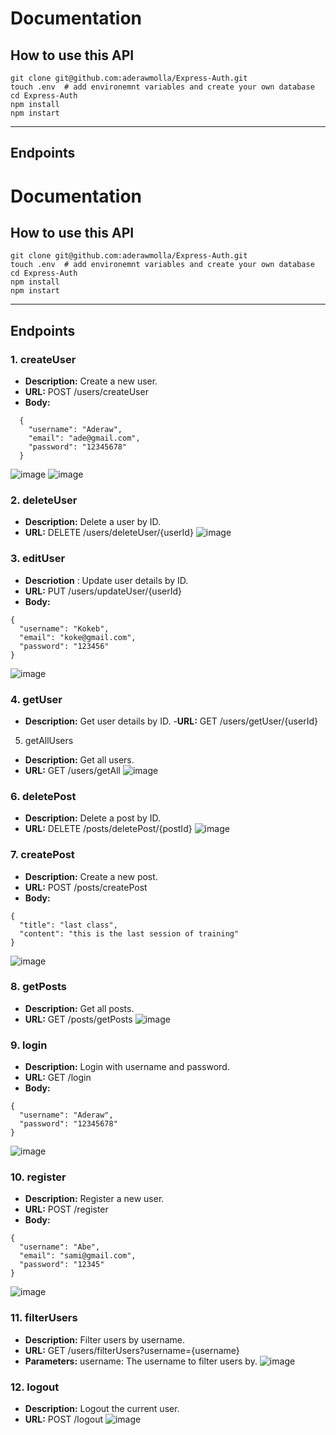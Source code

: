 # Documentation 
## How to use this  API
```
git clone git@github.com:aderawmolla/Express-Auth.git
touch .env  # add environemnt variables and create your own database
cd Express-Auth
npm install
npm instart
```

---

## Endpoints

# Documentation 
## How to use this  API
```
git clone git@github.com:aderawmolla/Express-Auth.git
touch .env  # add environemnt variables and create your own database
cd Express-Auth
npm install
npm instart
```

---

## Endpoints

### 1. createUser

- **Description:** Create a new user.
- **URL:** POST /users/createUser
- **Body:**
  
```
  {
    "username": "Aderaw",
    "email": "ade@gmail.com",
    "password": "12345678"
  }
```
![image](https://github.com/aderawmolla/readme/assets/103243862/725a0516-b45b-4282-856b-b5ae45a10bcb)
![image](https://github.com/aderawmolla/readme/assets/103243862/3f018ab2-46f7-48da-befc-9cb9267c339e)


### 2. deleteUser
- **Description:** Delete a user by ID.
- **URL:** DELETE /users/deleteUser/{userId}
![image](https://github.com/aderawmolla/readme/assets/103243862/b1f85f8a-9f4b-4a47-89d8-d4d9af86ae18)

### 3. editUser
- **Descriotion** : Update user details by ID.
- **URL:** PUT /users/updateUser/{userId}
- **Body:**
```
{
  "username": "Kokeb",
  "email": "koke@gmail.com",
  "password": "123456"
}
```
![image](https://github.com/aderawmolla/readme/assets/103243862/d1daf3df-1ee8-4c2c-8148-32af14d16ff5)

### 4. getUser
- **Description:** Get user details by ID.
-**URL:** GET /users/getUser/{userId}
5. getAllUsers
- **Description:** Get all users.
- **URL:** GET /users/getAll
![image](https://github.com/aderawmolla/readme/assets/103243862/af7c15a4-cde5-4004-925a-55232054f09d)

### 6. deletePost
- **Description:** Delete a post by ID.
- **URL:** DELETE /posts/deletePost/{postId}
![image](https://github.com/aderawmolla/readme/assets/103243862/6ba05c99-0a59-4795-9e35-1b2d1c290e68)

### 7. createPost
- **Description:** Create a new post.
- **URL:** POST /posts/createPost
- **Body:**
```
{
  "title": "last class",
  "content": "this is the last session of training"
}
```
![image](https://github.com/aderawmolla/readme/assets/103243862/5f520215-fa95-43f5-9d8e-d1d736f45590)

### 8. getPosts
- **Description:** Get all posts.
- **URL:** GET /posts/getPosts
![image](https://github.com/aderawmolla/readme/assets/103243862/82f87ccd-d546-428d-bf06-458152453f2c)


### 9. login
- **Description:** Login with username and password.
- **URL:** GET /login
- **Body:**
```
{
  "username": "Aderaw",
  "password": "12345678"
}
```
![image](https://github.com/aderawmolla/readme/assets/103243862/b432a004-3d98-4138-b038-2c4f8a70933b)

### 10. register
- **Description:** Register a new user.
- **URL:** POST /register
- **Body:**
```
{
  "username": "Abe",
  "email": "sami@gmail.com",
  "password": "12345"
}
```
![image](https://github.com/aderawmolla/readme/assets/103243862/00ded7ad-6088-4590-a9c8-bc82c82a3eae)


### 11. filterUsers
- **Description:** Filter users by username.
- **URL:** GET /users/filterUsers?username={username}
- **Parameters:**
username: The username to filter users by.
![image](https://github.com/aderawmolla/readme/assets/103243862/325afc80-8c12-4c83-910f-ef1c3cc7e84c)

### 12. logout
- **Description:** Logout the current user.
- **URL:** POST /logout
![image](https://github.com/aderawmolla/readme/assets/103243862/52e223e9-da9d-4e33-bf88-940924496a10)


